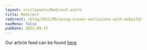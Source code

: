 ```yaml
---
layout: src/layouts/Redirect.astro
title: Redirect
redirect: /blog/2011/05/using-ncover-exclusions-with-msbuild/
navMenu: false
pubDate: 2022-09-17
---
```

<div>
Our article feed can be found <a href="/blog/2011/05/using-ncover-exclusions-with-msbuild/">here</a>
</div>
